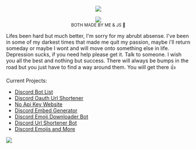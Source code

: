 
<p align="center">
  <img src="https://api.jayson.codes/api/spotify" />
</p>


<p align="center">
  <img src="https://api.jayson.codes/api/v1/github" />
  <br />
  <small>BOTH MADE BY ME & JS 💛</small>
</p>

Lifes been hard but much better, I'm sorry for my abrubt absense. I've been in some of my darkest times that made me quit my passion, maybe i'll return someday or maybe I wont and will move onto something else in life. Depression sucks, if you need help please get it. Talk to someone. I wish you all the best and nothing but success. There will always be bumps in the road but you just have to find a way around them. You will get there 👍 

Current Projects:
<ul>
  <li> <a href="//botlists.com">Discord Bot List</a> </li>
  <li> <a href="//dbos.me">Discord Oauth Url Shortener</a> </li>
  <li> <a href="//no-api-key.com">No Api Key Website</a> </li>
  <li> <a href="//e.dbos.me">Discord Embed Generator</a> </li>
  <li> <a href="//e-d.me">Discord Emoji Downloader Bot</a> </li>
  <li> <a href="//url-s.me">Discord Url Shortener Bot</a> </li>
  <li> <a href="//dmojis.com">Discord Emojis and More</a> </li>
</ul>

![](https://api.jayson.codes/api/v1/stats)
